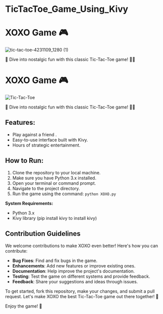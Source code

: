 # TicTacToe_Game_Using_Kivy
# XOXO Game 🎮

![tic-tac-toe-4231109_1280 (1)](https://github.com/MrAkash920/TicTacToe_Game_Using_Tkinter/assets/112510755/9fa342ad-d821-4d0a-92db-5373f14fd5bc)


🚀 Dive into nostalgic fun with this classic Tic-Tac-Toe game! 🤖💥
# XOXO Game 🎮

![Tic-Tac-Toe](https://your-image-url.com)

🚀 Dive into nostalgic fun with this classic Tic-Tac-Toe game! 🤖💥

## Features:
- Play against a friend .
- Easy-to-use interface built with Kivy.
- Hours of strategic entertainment.

## How to Run:
1. Clone the repository to your local machine.
2. Make sure you have Python 3.x installed.
3. Open your terminal or command prompt.
4. Navigate to the project directory.
5. Run the game using the command: `python XOXO.py`

**System Requirements:**
- Python 3.x
- Kivy library (pip install kivy to install kivy)

## Contribution Guidelines
We welcome contributions to make XOXO even better! Here's how you can contribute:
- **Bug Fixes**: Find and fix bugs in the game.
- **Enhancements**: Add new features or improve existing ones.
- **Documentation**: Help improve the project's documentation.
- **Testing**: Test the game on different systems and provide feedback.
- **Feedback**: Share your suggestions and ideas through issues.

To get started, fork this repository, make your changes, and submit a pull request. Let's make XOXO the best Tic-Tac-Toe game out there together! 🙌

Enjoy the game! 🎉
